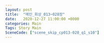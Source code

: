 ```yaml
---
layout: post
title:  "메인_회상_013~028장"
date:   2020-12-27 11:00:00 +0000
categories: Main
Tags: Story Main
SceneCode: ["scene_skip_cp013-028_q1_s10"]
---
```

